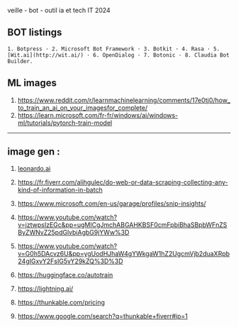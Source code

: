 veille - bot - outil ia  et tech IT 2024


## BOT listings
    1. Botpress · 2. Microsoft Bot Framework‍ · 3. Botkit‍ · 4. Rasa · 5. [Wit.ai](http://wit.ai/) · 6. OpenDialog · 7. Botonic · 8. Claudia Bot Builder.

## ML images

1. https://www.reddit.com/r/learnmachinelearning/comments/17e0tj0/how_to_train_an_ai_on_your_imagesfor_complete/
2. https://learn.microsoft.com/fr-fr/windows/ai/windows-ml/tutorials/pytorch-train-model

---

## image gen :

1. [leonardo.ai](http://leonardo.ai/)
2. https://fr.fiverr.com/alihgulec/do-web-or-data-scraping-collecting-any-kind-of-information-in-batch
3. https://www.microsoft.com/en-us/garage/profiles/snip-insights/
4. https://www.youtube.com/watch?v=jztwpsIzEGc&pp=ugMICgJmchABGAHKBSF0cmFpbiBhaSBpbWFnZSByZWNvZ25pdGlvbiAgbG9jYWw%3D

1. https://www.youtube.com/watch?v=G0h5DAcvz6U&pp=ygUodHJhaW4gYWkgaW1hZ2UgcmVjb2duaXRpb24gIGxvY2FsIG5vY29kZQ%3D%3D
2. https://huggingface.co/autotrain
3. https://lightning.ai/
4. https://thunkable.com/pricing
5. https://www.google.com/search?q=thunkable+fiverr#ip=1
